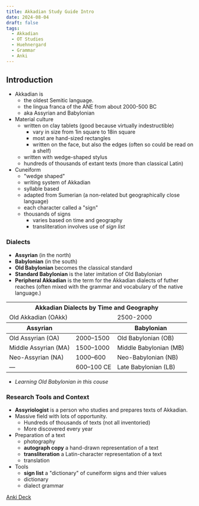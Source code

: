 ```yaml
---
title: Akkadian Study Guide Intro
date: 2024-08-04
draft: false
tags:
  - Akkadian
  - OT Studies
  - Huehnergard
  - Grammar
  - Anki
---
```


<akkadian-toc></akkadian-toc>

<print-section>

## Introduction

- Akkadian is 
    - the oldest Semitic language.
    - the lingua franca of the ANE from about 2000-500 BC
    - aka Assyrian and Babylonian
- Material culture
    - written on clay tablets (good because virtually indestructible)
        - vary in size from 1in square to 18in square
        - most are hand-sized rectangles
        - written on the face, but also the edges (often so could be read on a shelf)
    - written with wedge-shaped stylus
    - hundreds of thousands of extant texts (more than classical Latin)
- Cuneiform
    - "wedge shaped"
    - writing system of Akkadian
    - syllable based
    - adapted from Sumerian (a non-related but geographically close language)
    - each character called a "sign"
    - thousands of signs
        - varies based on time and geography
        - transliteration involves use of *sign list*

### Dialects
- **Assyrian** (in the north)
- **Babylonian** (in the south)
- **Old Babylonian** becomes the classical standard
- **Standard Babylonian** is the later imitation of Old Babylonian
- **Peripheral Akkadian** is the term for the Akkadian dialects of futher reaches (often mixed with the grammar and vocabulary of the native language.)

<print-section>

<table>
    <thead>
      <tr> 
        <th colspan=3>Akkadian Dialects by Time and Geography</th>
      </tr>
      <tr>
          <td colspan=2>Old Akkadian (OAkk)</td>
          <td>2500-2000</td>
      </tr>
        <tr>
          <th>Assyrian</th>
          <th></th>
          <th>Babylonian</th>
        </tr>
      </thead>
      <tbody>
        <tr>
            <td>Old Assyrian (OA)</td>
            <td>2000–1500</td>
            <td>Old Babylonian (OB)</td>
        </tr>
        <tr>
            <td>Middle Assyrian (MA)</td>
            <td>1500–1000</td>
            <td>Middle Babylonian (MB)</td>
        </tr>
        <tr>
            <td>Neo-Assyrian (NA)</td>
            <td>1000–600</td>
            <td>Neo-Babylonian (NB)</td>
        </tr>
        <tr>
            <td>—</td>
            <td>600–100 CE</td>
            <td>Late Babylonian (LB)</td>
        </tr>
    </tbody>
</table>
</print-section>

- *Learning Old Babylonian in this couse*

### Research Tools and Context

- **Assyriologist** is a person who studies and prepares texts of Akkadian.
- Massive field with lots of opportunity.
    - Hundreds of thousands of texts (not all inventoried)
    - More discovered every year
- Preparation of a text
    - photography
    - **autograph copy** a hand-drawn representation of a text
    - **transliteration** a Latin-character representation of a text
    - translation
- Tools
    - **sign list** a "dictionary" of cuneiform signs and thier values
    - dictionary
    - dialect grammar

</print-section>

[Anki Deck](/static/anki/akkadian_000.apkg)


